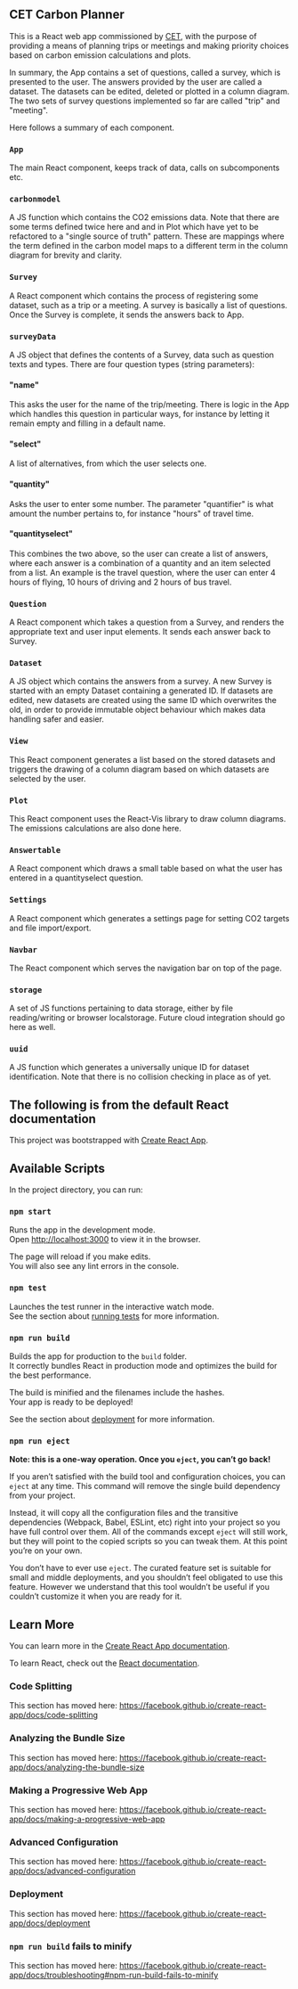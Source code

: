 ## CET Carbon Planner

This is a React web app commissioned by [CET](https://www.uib.no/cet), with the purpose of providing a means of planning trips or meetings and making priority choices based on carbon emission calculations and plots.

In summary, the App contains a set of questions, called a survey, which is presented to the user. The answers provided by the user are called a dataset. The datasets can be edited, deleted or plotted in a column diagram. The two sets of survey questions implemented so far are called "trip" and "meeting".

Here follows a summary of each component.

### `App`

The main React component, keeps track of data, calls on subcomponents etc.

### `carbonmodel`

A JS function which contains the CO2 emissions data. Note that there are some terms defined twice here and and in Plot which have yet to be refactored to a "single source of truth" pattern. These are mappings where the term defined in the carbon model maps to a different term in the column diagram for brevity and clarity.

### `Survey`

A React component which contains the process of registering some dataset, such as a trip or a meeting. A survey is basically a list of questions. Once the Survey is complete, it sends the answers back to App.

### `surveyData`

A JS object that defines the contents of a Survey, data such as question texts and types. There are four question types (string parameters):

#### "name"

This asks the user for the name of the trip/meeting. There is logic in the App which handles this question in
particular ways, for instance by letting it remain empty and filling in a default name.

#### "select"

A list of alternatives, from which the user selects one.

#### "quantity"

Asks the user to enter some number. The parameter "quantifier" is what amount the number pertains to, for instance "hours" of travel time.

#### "quantityselect"

This combines the two above, so the user can create a list of answers, where each answer is
a combination of a quantity and an item selected from a list. An example is the travel question, where the user can
enter 4 hours of flying, 10 hours of driving and 2 hours of bus travel.

### `Question`

A React component which takes a question from a Survey, and renders the appropriate text and user input elements. It sends each answer back to Survey.

### `Dataset`

A JS object which contains the answers from a survey. A new Survey is started with an empty Dataset containing a generated ID. If datasets are edited, new datasets are created using the same ID which overwrites the old, in order to provide immutable object behaviour which makes data handling safer and easier.

### `View`

This React component generates a list based on the stored datasets and triggers the drawing of a column diagram based on which datasets are selected by the user.

### `Plot`

This React component uses the React-Vis library to draw column diagrams. The emissions calculations are also done here.

### `Answertable`

A React component which draws a small table based on what the user has entered in a quantityselect question.

### `Settings`

A React component which generates a settings page for setting CO2 targets and file import/export.

### `Navbar`

The React component which serves the navigation bar on top of the page.

### `storage`

A set of JS functions pertaining to data storage, either by file reading/writing or browser localstorage. Future cloud integration should go here as well.

### `uuid`

A JS function which generates a universally unique ID for dataset identification. Note that there is no collision checking in place as of yet.

## The following is from the default React documentation

This project was bootstrapped with [Create React App](https://github.com/facebook/create-react-app).

## Available Scripts

In the project directory, you can run:

### `npm start`

Runs the app in the development mode.<br>
Open [http://localhost:3000](http://localhost:3000) to view it in the browser.

The page will reload if you make edits.<br>
You will also see any lint errors in the console.

### `npm test`

Launches the test runner in the interactive watch mode.<br>
See the section about [running tests](https://facebook.github.io/create-react-app/docs/running-tests) for more information.

### `npm run build`

Builds the app for production to the `build` folder.<br>
It correctly bundles React in production mode and optimizes the build for the best performance.

The build is minified and the filenames include the hashes.<br>
Your app is ready to be deployed!

See the section about [deployment](https://facebook.github.io/create-react-app/docs/deployment) for more information.

### `npm run eject`

**Note: this is a one-way operation. Once you `eject`, you can’t go back!**

If you aren’t satisfied with the build tool and configuration choices, you can `eject` at any time. This command will remove the single build dependency from your project.

Instead, it will copy all the configuration files and the transitive dependencies (Webpack, Babel, ESLint, etc) right into your project so you have full control over them. All of the commands except `eject` will still work, but they will point to the copied scripts so you can tweak them. At this point you’re on your own.

You don’t have to ever use `eject`. The curated feature set is suitable for small and middle deployments, and you shouldn’t feel obligated to use this feature. However we understand that this tool wouldn’t be useful if you couldn’t customize it when you are ready for it.

## Learn More

You can learn more in the [Create React App documentation](https://facebook.github.io/create-react-app/docs/getting-started).

To learn React, check out the [React documentation](https://reactjs.org/).

### Code Splitting

This section has moved here: https://facebook.github.io/create-react-app/docs/code-splitting

### Analyzing the Bundle Size

This section has moved here: https://facebook.github.io/create-react-app/docs/analyzing-the-bundle-size

### Making a Progressive Web App

This section has moved here: https://facebook.github.io/create-react-app/docs/making-a-progressive-web-app

### Advanced Configuration

This section has moved here: https://facebook.github.io/create-react-app/docs/advanced-configuration

### Deployment

This section has moved here: https://facebook.github.io/create-react-app/docs/deployment

### `npm run build` fails to minify

This section has moved here: https://facebook.github.io/create-react-app/docs/troubleshooting#npm-run-build-fails-to-minify
